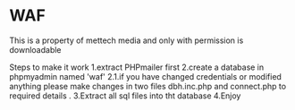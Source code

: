 # WAF

This is a property of mettech media and only with permission is downloadable 

Steps to make it work
1.extract PHPmailer first 
2.create a database in phpmyadmin named 'waf' 
2.1.if you have changed credentials or modified anything please make changes in two files dbh.inc.php and connect.php to required details .
3.Extract all sql files into tht database 
4.Enjoy 
